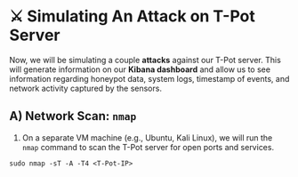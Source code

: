# ⚔️ Simulating An Attack on T-Pot Server

Now, we will be simulating a couple **attacks** against our T-Pot server. This will generate information on our **Kibana dashboard** and allow us to see information regarding honeypot data, system logs, timestamp of events, and network activity captured by the sensors.

## A) Network Scan: `nmap`

1. On a separate VM machine (e.g., Ubuntu, Kali Linux), we will run the `nmap` command to scan the T-Pot server for open ports and services.

````
sudo nmap -sT -A -T4 <T-Pot-IP>
